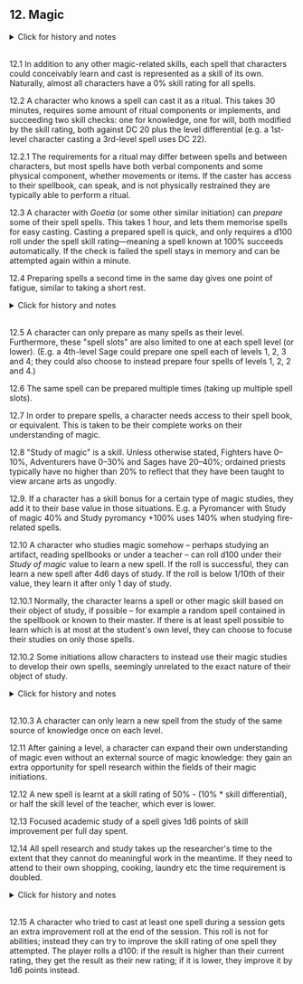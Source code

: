 <h2>12. Magic</h2>

<details><summary markdown="span">Click for history and notes</summary>
These rules were changed extensively two adventures into Dungeon Crawl '22, following a discussion of the new rules in the campaign's discord. The problems that the changes attempted to address were: 1) Initiations strictly limited who could even learn which spells, 2) Ritual magic did not have much use, 3) It felt unrealistically hard to learn each others' spells and 4) Both rituals and spell preparation took too long time. Some of the changes, mostly to 1), also brought us back closer in line to Eero's original rules.
</details><br/>

12.1 In addition to any other magic-related skills, each spell that characters could conceivably learn and cast is represented as a skill of its own. Naturally, almost all characters have a 0% skill rating for all spells.

12.2 A character who knows a spell can cast it as a ritual. This takes 30 minutes, requires some amount of ritual components or implements, and succeeding two skill checks: one for knowledge, one for will, both modified by the skill rating, both against DC 20 plus the level differential (e.g. a 1st-level character casting a 3rd-level spell uses DC 22).

12.2.1 The requirements for a ritual may differ between spells and between characters, but most spells have both verbal components and some physical component, whether movements or items. If the caster has access to their spellbook, can speak, and is not physically restrained they are typically able to perform a ritual.

12.3 A character with _Goetia_ (or some other similar initiation) can _prepare_ some of their spell spells. This takes 1 hour, and lets them memorise spells for easy casting. Casting a prepared spell is quick, and only requires a d100 roll under the spell skill rating—meaning a spell known at 100% succeeds automatically. If the check is failed the spell stays in memory and can be attempted again within a minute.

12.4 Preparing spells a second time in the same day gives one point of fatigue, similar to taking a short rest.

<details><summary markdown="span">Click for history and notes</summary>
A character ought to be able to count the spell preparation as a short rest, re-rolling their HP; this would yield a total of two fatigue points.
</details><br/>

12.5 A character can only prepare as many spells as their level. Furthermore, these "spell slots" are also limited to one at each spell level (or lower). (E.g. a 4th-level Sage could prepare one spell each of levels 1, 2, 3 and 4; they could also choose to instead prepare four spells of levels 1, 2, 2 and 4.)

12.6 The same spell can be prepared multiple times (taking up multiple spell slots).

12.7 In order to prepare spells, a character needs access to their spell book, or equivalent. This is taken to be their complete works on their understanding of magic.

12.8 "Study of magic" is a skill. Unless otherwise stated, Fighters have 0–10%, Adventurers have 0–30% and Sages have 20–40%; ordained priests typically have no higher than 20% to reflect that they have been taught to view arcane arts as ungodly.

12.9. If a character has a skill bonus for a certain type of magic studies, they add it to their base value in those situations. E.g. a Pyromancer with Study of magic 40% and Study pyromancy +100% uses 140% when studying fire-related spells.

12.10 A character who studies magic somehow – perhaps studying an artifact, reading spellbooks or under a teacher – can roll d100 under their _Study of magic_ value to learn a new spell. If the roll is successful, they can learn a new spell after 4d6 days of study. If the roll is below 1/10th of their value, they learn it after only 1 day of study.

12.10.1 Normally, the character learns a spell or other magic skill based on their object of study, if possible – for example a random spell contained in the spellbook or known to their master. If there is at least spell possible to learn which is at most at the student's own level, they can choose to focuse their studies on only those spells.

12.10.2 Some initiations allow characters to instead use their magic studies to develop their own spells, seemingly unrelated to the exact nature of their object of study.

<details><summary markdown="span">Click for history and notes</summary>
Speculative: the option to learn a spell from the object of study may be unavailable, for example when studying a spellbook all of whose spells you know, or studying a magic artifact whose ability cannot realistically be made into a spell. It seems to me that in the first case you have nothing to learn and further study gives no gains; in the second case you can still use it to further your own spell research.
</details><br/>

12.10.3 A character can only learn a new spell from the study of the same source of knowledge once on each level.

12.11 After gaining a level, a character can expand their own understanding of magic even without an external source of magic knowledge: they gain an extra opportunity for spell research within the fields of their magic initiations.

12.12 A new spell is learnt at a skill rating of 50% - (10% * skill differential), or half the skill level of the teacher, which ever is lower.

12.13 Focused academic study of a spell gives 1d6 points of skill improvement per full day spent.

12.14 All spell research and study takes up the researcher's time to the extent that they cannot do meaningful work in the meantime. If they need to attend to their own shopping, cooking, laundry etc the time requirement is doubled.

<details><summary markdown="span">Click for history and notes</summary>
During Dungeon Crawl '22, we worked from the price lists in LotFP and found the following options for lodging during spell research:
1. Stay at an inn (rural), 5 sp / day
2. Stay at an inn (city), 10 sp / day
3. Rent a countryside cottage (double research time), 40 sp / month
4. Rent a countryside cottage and hire a servant, 106 sp / month
5. Rent an apt. in the city (double research time), 75 sp / month
6. Rent an apt. in the city and hire a servant, 131 sp / month
</details><br/>

12.15 A character who tried to cast at least one spell during a session gets an extra improvement roll at the end of the session. This roll is not for abilities; instead they can try to improve the skill rating of one spell they attempted. The player rolls a d100: if the result is higher than their current rating, they get the result as their new rating; if it is lower, they improve it by 1d6 points instead.
